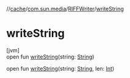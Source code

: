 //[cache](../../../index.md)/[com.sun.media](../index.md)/[RIFFWriter](index.md)/[writeString](write-string.md)

# writeString

[jvm]\
open fun [writeString](write-string.md)(string: [String](https://docs.oracle.com/javase/8/docs/api/java/lang/String.html))

open fun [writeString](write-string.md)(string: [String](https://docs.oracle.com/javase/8/docs/api/java/lang/String.html), len: [Int](https://kotlinlang.org/api/latest/jvm/stdlib/kotlin/-int/index.html))
